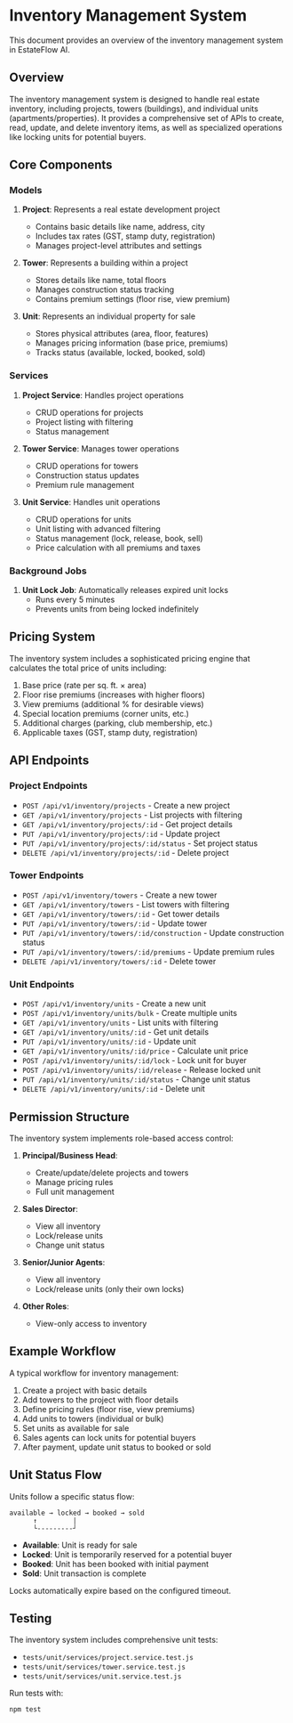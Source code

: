 # Inventory Management System

This document provides an overview of the inventory management system in EstateFlow AI.

## Overview

The inventory management system is designed to handle real estate inventory, including projects, towers (buildings), and individual units (apartments/properties). It provides a comprehensive set of APIs to create, read, update, and delete inventory items, as well as specialized operations like locking units for potential buyers.

## Core Components

### Models

1. **Project**: Represents a real estate development project
   - Contains basic details like name, address, city
   - Includes tax rates (GST, stamp duty, registration)
   - Manages project-level attributes and settings

2. **Tower**: Represents a building within a project
   - Stores details like name, total floors
   - Manages construction status tracking
   - Contains premium settings (floor rise, view premium)

3. **Unit**: Represents an individual property for sale
   - Stores physical attributes (area, floor, features)
   - Manages pricing information (base price, premiums)
   - Tracks status (available, locked, booked, sold)

### Services

1. **Project Service**: Handles project operations
   - CRUD operations for projects
   - Project listing with filtering
   - Status management

2. **Tower Service**: Manages tower operations
   - CRUD operations for towers
   - Construction status updates
   - Premium rule management

3. **Unit Service**: Handles unit operations
   - CRUD operations for units
   - Unit listing with advanced filtering
   - Status management (lock, release, book, sell)
   - Price calculation with all premiums and taxes

### Background Jobs

1. **Unit Lock Job**: Automatically releases expired unit locks
   - Runs every 5 minutes
   - Prevents units from being locked indefinitely

## Pricing System

The inventory system includes a sophisticated pricing engine that calculates the total price of units including:

1. Base price (rate per sq. ft. × area)
2. Floor rise premiums (increases with higher floors)
3. View premiums (additional % for desirable views)
4. Special location premiums (corner units, etc.)
5. Additional charges (parking, club membership, etc.)
6. Applicable taxes (GST, stamp duty, registration)

## API Endpoints

### Project Endpoints

- `POST /api/v1/inventory/projects` - Create a new project
- `GET /api/v1/inventory/projects` - List projects with filtering
- `GET /api/v1/inventory/projects/:id` - Get project details
- `PUT /api/v1/inventory/projects/:id` - Update project
- `PUT /api/v1/inventory/projects/:id/status` - Set project status
- `DELETE /api/v1/inventory/projects/:id` - Delete project

### Tower Endpoints

- `POST /api/v1/inventory/towers` - Create a new tower
- `GET /api/v1/inventory/towers` - List towers with filtering
- `GET /api/v1/inventory/towers/:id` - Get tower details
- `PUT /api/v1/inventory/towers/:id` - Update tower
- `PUT /api/v1/inventory/towers/:id/construction` - Update construction status
- `PUT /api/v1/inventory/towers/:id/premiums` - Update premium rules
- `DELETE /api/v1/inventory/towers/:id` - Delete tower

### Unit Endpoints

- `POST /api/v1/inventory/units` - Create a new unit
- `POST /api/v1/inventory/units/bulk` - Create multiple units
- `GET /api/v1/inventory/units` - List units with filtering
- `GET /api/v1/inventory/units/:id` - Get unit details
- `PUT /api/v1/inventory/units/:id` - Update unit
- `GET /api/v1/inventory/units/:id/price` - Calculate unit price
- `POST /api/v1/inventory/units/:id/lock` - Lock unit for buyer
- `POST /api/v1/inventory/units/:id/release` - Release locked unit
- `PUT /api/v1/inventory/units/:id/status` - Change unit status
- `DELETE /api/v1/inventory/units/:id` - Delete unit

## Permission Structure

The inventory system implements role-based access control:

1. **Principal/Business Head**:
   - Create/update/delete projects and towers
   - Manage pricing rules
   - Full unit management

2. **Sales Director**:
   - View all inventory
   - Lock/release units
   - Change unit status

3. **Senior/Junior Agents**:
   - View all inventory
   - Lock/release units (only their own locks)

4. **Other Roles**:
   - View-only access to inventory

## Example Workflow

A typical workflow for inventory management:

1. Create a project with basic details
2. Add towers to the project with floor details
3. Define pricing rules (floor rise, view premiums)
4. Add units to towers (individual or bulk)
5. Set units as available for sale
6. Sales agents can lock units for potential buyers
7. After payment, update unit status to booked or sold

## Unit Status Flow

Units follow a specific status flow:

```
available → locked → booked → sold
      ↑         |
      └---------┘
```

- **Available**: Unit is ready for sale
- **Locked**: Unit is temporarily reserved for a potential buyer
- **Booked**: Unit has been booked with initial payment
- **Sold**: Unit transaction is complete

Locks automatically expire based on the configured timeout.

## Testing

The inventory system includes comprehensive unit tests:

- `tests/unit/services/project.service.test.js`
- `tests/unit/services/tower.service.test.js`
- `tests/unit/services/unit.service.test.js`

Run tests with:
```
npm test
```